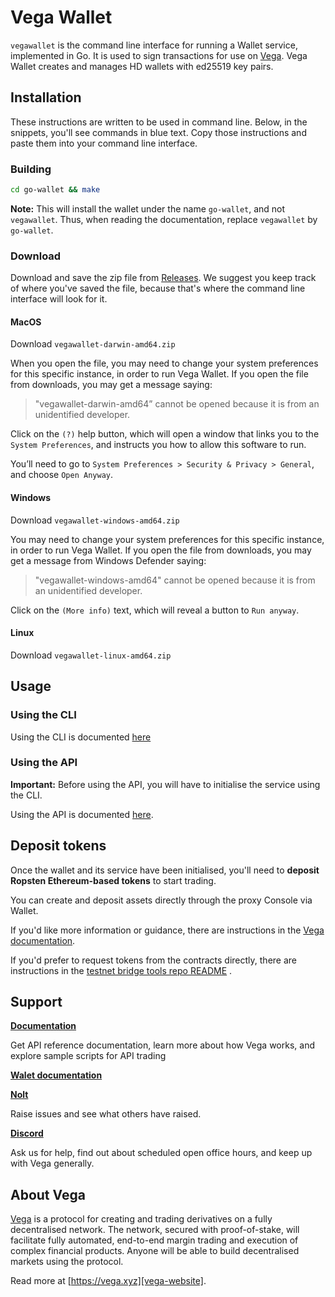 # Vega Wallet

`vegawallet` is the command line interface for running a Wallet service,
implemented in Go. It is used to sign transactions for use
on [Vega](#about-vega). Vega Wallet creates and manages HD wallets with ed25519
key pairs.

## Installation

These instructions are written to be used in command line. Below, in the
snippets, you'll see commands in blue text. Copy those instructions and paste
them into your command line interface.

### Building

```sh
cd go-wallet && make
```

**Note:** This will install the wallet under the name `go-wallet`, and
not `vegawallet`. Thus, when reading the documentation, replace `vegawallet`
by `go-wallet`.

### Download

Download and save the zip file
from [Releases](https://github.com/vegaprotocol/go-wallet/releases). We suggest
you keep track of where you've saved the file, because that's where the command
line interface will look for it.

#### MacOS

Download `vegawallet-darwin-amd64.zip`

When you open the file, you may need to change your system preferences for this
specific instance, in order to run Vega Wallet. If you open the file from
downloads, you may get a message saying:

> "vegawallet-darwin-amd64” cannot be opened because it is from an unidentified
> developer.

Click on the `(?)` help button, which will open a window that links you to the
`System Preferences`, and instructs you how to allow this software to run.

You’ll need to go to `System Preferences > Security & Privacy > General`, and
choose `Open Anyway`.

#### Windows

Download `vegawallet-windows-amd64.zip`

You may need to change your system preferences for this specific instance, in
order to run Vega Wallet. If you open the file from downloads, you may get a
message from Windows Defender saying:

> "vegawallet-windows-amd64" cannot be opened because it is from an unidentified
> developer.

Click on the `(More info)` text, which will reveal a button to `Run anyway`.

#### Linux

Download `vegawallet-linux-amd64.zip`

## Usage

### Using the CLI

Using the CLI is documented [here](cmd/README.md)

### Using the API

**Important:** Before using the API, you will have to initialise the service
using the CLI.

Using the API is documented [here](service/README.md).

## Deposit tokens

Once the wallet and its service have been initialised, you'll need to **deposit
Ropsten Ethereum-based tokens** to start trading.

You can create and deposit assets directly through the proxy Console via Wallet.

If you'd like more information or guidance, there are instructions in
the [Vega documentation](https://docs.testnet.vega.xyz/docs/wallet/).

If you'd prefer to request tokens from the contracts directly, there are
instructions in
the [testnet bridge tools repo README](https://github.com/vegaprotocol/Public_Test_Bridge_Tools/blob/master/docs/mew.md)
.

## Support

**[Documentation](https://docs.testnet.vega.xyz)**

Get API reference documentation, learn more about how Vega works, and explore
sample scripts for API trading

**[Walet documentation](https://docs.testnet.vega.xyz/docs/wallet/)**

**[Nolt](https://vega-testnet.nolt.io/)**

Raise issues and see what others have raised.

**[Discord](https://vega.xyz/discord)**

Ask us for help, find out about scheduled open office hours, and keep up with
Vega generally.

## About Vega

[Vega][vega-website] is a protocol for creating and trading derivatives on a
fully decentralised network. The network, secured with proof-of-stake, will
facilitate fully automated, end-to-end margin trading and execution of complex
financial products. Anyone will be able to build decentralised markets using the
protocol.

Read more at [https://vega.xyz][vega-website].

[vega-website]: https://vega.xyz
